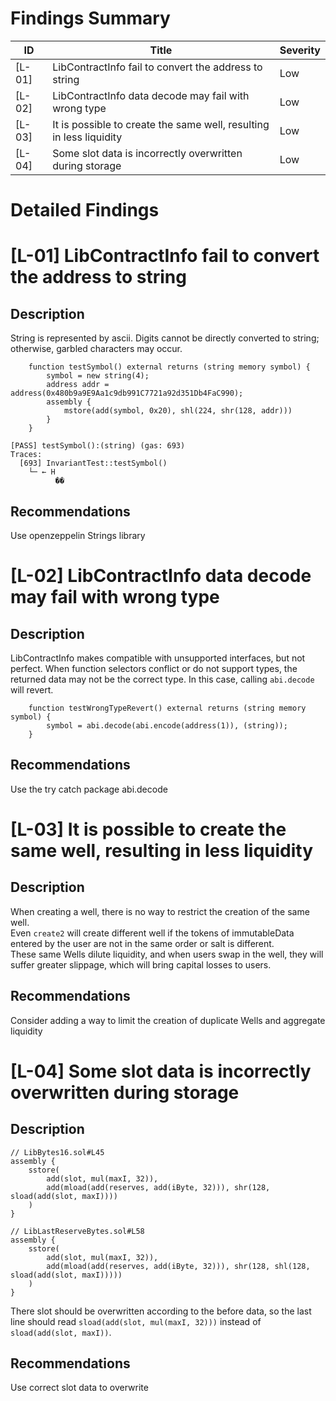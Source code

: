 # Findings Summary

| ID     | Title                                                                 | Severity |
| ------ | --------------------------------------------------------------------- | -------- |
| [L-01] | LibContractInfo fail to convert the address to string                 | Low      |
| [L-02] | LibContractInfo data decode may fail with wrong type                  | Low      |
| [L-03] | It is possible to create the same well, resulting in less liquidity   | Low      |
| [L-04] | Some slot data is incorrectly overwritten during storage              | Low      |

# Detailed Findings

# [L-01] LibContractInfo fail to convert the address to string

## Description

String is represented by ascii. Digits cannot be directly converted to string; otherwise, garbled characters may occur.

```solidity
    function testSymbol() external returns (string memory symbol) {
        symbol = new string(4);
        address addr = address(0x480b9a9E9Aa1c9db991C7721a92d351Db4FaC990);
        assembly {
            mstore(add(symbol, 0x20), shl(224, shr(128, addr)))
        }
    }
```

```shell
[PASS] testSymbol():(string) (gas: 693)
Traces:
  [693] InvariantTest::testSymbol()
    └─ ← H
          ��
```

## Recommendations

Use openzeppelin Strings library

# [L-02] LibContractInfo data decode may fail with wrong type

## Description

LibContractInfo makes compatible with unsupported interfaces, but not perfect. When function selectors conflict or do not support types, the returned data may not be the correct type. In this case, calling `abi.decode` will revert.

```solidity
    function testWrongTypeRevert() external returns (string memory symbol) {
        symbol = abi.decode(abi.encode(address(1)), (string));
    }
```

## Recommendations

Use the try catch package abi.decode

# [L-03] It is possible to create the same well, resulting in less liquidity

## Description

When creating a well, there is no way to restrict the creation of the same well.     
Even `create2` will create different well if the tokens of immutableData entered by the user are not in the same order or salt is different.      
These same Wells dilute liquidity, and when users swap in the well, they will suffer greater slippage, which will bring capital losses to users.      

## Recommendations

Consider adding a way to limit the creation of duplicate Wells and aggregate liquidity

# [L-04] Some slot data is incorrectly overwritten during storage

## Description

```solidity
// LibBytes16.sol#L45
assembly {
    sstore(
        add(slot, mul(maxI, 32)),
        add(mload(add(reserves, add(iByte, 32))), shr(128, sload(add(slot, maxI))))
    )
}

// LibLastReserveBytes.sol#L58
assembly {
    sstore(
        add(slot, mul(maxI, 32)),
        add(mload(add(reserves, add(iByte, 32))), shr(128, shl(128, sload(add(slot, maxI)))))
    )
}
```

There slot should be overwritten according to the before data, so the last line should read `sload(add(slot, mul(maxI, 32)))` instead of `sload(add(slot, maxI))`.

## Recommendations

Use correct slot data to overwrite
